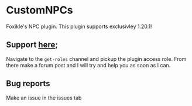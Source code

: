 # CustomNPCs
Foxikle's NPC plugin.
This plugin supports exclusivley 1.20.1!

## Support [here](discord.gg/Arp6A6ue3u);
Navigate to the `get-roles` channel and pickup the plugin access role. From there make a forum post and I will try and help you as soon as I can.

## Bug reports
Make an issue in the issues tab
